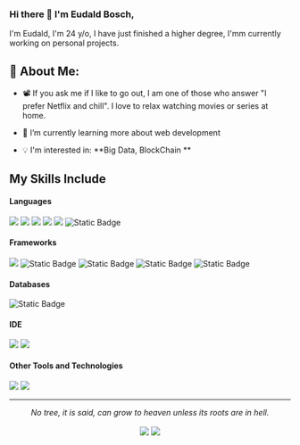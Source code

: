 ### Hi there 👋 I'm Eudald Bosch,

I'm Eudald, I'm 24 y/o, I have just finished a higher degree, I'mm currently working on personal projects.

## 💫 About Me:
- 📽️ If you ask me if I like to go out, I am one of those who answer "I prefer Netflix and chill". I love to relax watching movies or series at home.

- 🔭 I’m currently learning more about web development

- :bulb: I'm interested in: **Big Data, BlockChain **

## My Skills Include

<h4> Languages </h4>
<span> 
	<img src="https://img.shields.io/badge/HTML5-E34F26?style=for-the-badge&logo=html5&logoColor=white">
	<img src="https://img.shields.io/badge/CSS3-1572B6?style=for-the-badge&logo=css3&logoColor=white">
	<img src="https://img.shields.io/badge/JavaScript-F7DF1E?style=for-the-badge&logo=javascript&logoColor=black">
 	<img src="https://img.shields.io/badge/Java-ED8B00?style=for-the-badge&logo=java&logoColor=white">
	<img src="https://img.shields.io/badge/PHP-777BB4?style=for-the-badge&logo=php&logoColor=white">
	<img alt="Static Badge" src="https://img.shields.io/badge/Postgre SQL-white?style=for-the-badge&logo=PostgreSQL&logoColor=white&labelColor=rgb(51%2C%20103%2C%20145)&color=rgb(51%2C%20103%2C%20145)">
</span>

<h4> Frameworks </h4>
<span>
	<img src="https://img.shields.io/badge/Bootstrap-563D7C?style=for-the-badge&logo=bootstrap&logoColor=white">
  	<img alt="Static Badge" src="https://img.shields.io/badge/TAILWIND-white?style=for-the-badge&logo=Tailwind%20CSS&logoColor=white&labelColor=rgb(56%2C%20189%2C%20248)&color=rgb(56%2C%20189%2C%20248)">
	<img alt="Static Badge" src="https://img.shields.io/badge/LARAVEL-white?style=for-the-badge&logo=Laravel&logoColor=white&labelColor=rgb(241%2C%2059%2C%2047)&color=rgb(241%2C%2059%2C%2047)">
	<img alt="Static Badge" src="https://img.shields.io/badge/react-white?style=for-the-badge&logo=react&logoColor=white&labelColor=rgb(88%2C%20196%2C%20220)&color=rgb(88%2C%20196%2C%20220)">
	<img alt="Static Badge" src="https://img.shields.io/badge/jQuery-white?style=for-the-badge&logo=jQuery&logoColor=white&labelColor=rgb(7%2C%20105%2C%20173)&color=rgb(7%2C%20105%2C%20173)">
</span>

<h4> Databases </h4>
<span>
	<img alt="Static Badge" src="https://img.shields.io/badge/pgAdmin%204-white?style=for-the-badge&logo=pgAdmin%204&logoColor=white&labelColor=rgb(51%2C%20103%2C%20145)&color=rgb(51%2C%20103%2C%20145)">
</span>

<h4> IDE </h4>
<span>
<img src="https://img.shields.io/badge/Visual_Studio_Code-0078D4?style=for-the-badge&logo=visual%20studio%20code&logoColor=white">
<img src="https://img.shields.io/badge/ECLIPSE%20IDE-blue?style=for-the-badge&logo=ECLIPSE&logoSize=20&labelColor=rgb(65%2C%2050%2C%20124)&color=rgb(65%2C%2050%2C%20124)">


<h4> Other Tools and Technologies </h4>
<span>
 	<img src="https://img.shields.io/badge/GITHUB-white?style=for-the-badge&logo=github&logoColor=white&labelColor=rgb(13%2C%2017%2C%2023)&color=rgb(13%2C%2017%2C%2023)">
  	<img src="https://img.shields.io/badge/Xampp-F37623?style=for-the-badge&logo=xampp&logoColor=white">

</span>

<hr>
<p align="center">
   <i>No tree, it is said, can grow to heaven unless its roots are in hell.</i>
   <br>
<br>	
<a target="_blank" href="https://www.linkedin.com/in/birunthaban-sarventhiran/"><img src="https://img.shields.io/badge/-LinkedIn-0077B5?style=for-the-badge&logo=Linkedin&logoColor=white"></img></a>
<a target="_blank" href="mailto:eudald08210@gmail.com"><img src="https://img.shields.io/badge/-Gmail-D14836?style=for-the-badge&logo=Gmail&logoColor=white"></img></a>

<br>
</p>

<!--
**Eudald2000/Eudald2000** is a ✨ _special_ ✨ repository because its `README.md` (this file) appears on your GitHub profile.

Here are some ideas to get you started:

- 🔭 I’m currently working on ...
- 🌱 I’m currently learning ...
- 👯 I’m looking to collaborate on ...
- 🤔 I’m looking for help with ...
- 💬 Ask me about ...
- 📫 How to reach me: ...
- 😄 Pronouns: ...
- ⚡ Fun fact: ...
-->
